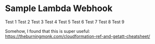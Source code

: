 # Sample Lambda Webhook

Test 1
Test 2
Test 3
Test 4
Test 5
Test 6
Test 7
Test 8
Test 9

Somehow, I found that this is super useful:
https://theburningmonk.com/cloudformation-ref-and-getatt-cheatsheet/
